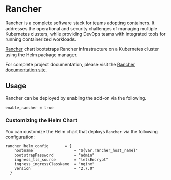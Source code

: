 # Rancher

Rancher is a complete software stack for teams adopting containers. It addresses the operational and security challenges of managing multiple Kubernetes clusters, while providing DevOps teams with integrated tools for running containerized workloads.

[Rancher](https://github.com/rancher/rancher/tree/release/v2.7/chart) chart bootstraps Rancher infrastructure on a Kubernetes cluster using the Helm package manager.

For complete project documentation, please visit the [Rancher documentation site](https://ranchermanager.docs.rancher.com/pages-for-subheaders/install-upgrade-on-a-kubernetes-cluster).

## Usage

Rancher can be deployed by enabling the add-on via the following.

```hcl
enable_rancher = true
```

### Customizing the Helm Chart

You can customize the Helm chart that deploys `Rancher` via the following configuration:

```hcl
rancher_helm_config       = {
    hostname                  = "${var.rancher_host_name}"
    bootstrapPassword         = "admin"
    ingress_tls_source        = "letsEncrypt"
    ingress_ingressClassName  = "nginx"
    version                   = "2.7.0"
  }
```
